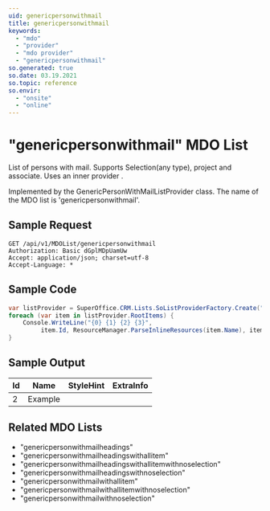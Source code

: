 ```yaml
---
uid: genericpersonwithmail
title: genericpersonwithmail
keywords:
  - "mdo"
  - "provider"
  - "mdo provider"
  - "genericpersonwithmail"
so.generated: true
so.date: 03.19.2021
so.topic: reference
so.envir:
  - "onsite"
  - "online"
---
```


# "genericpersonwithmail" MDO List
List of persons with mail. Supports Selection(any type), project and associate.
Uses an inner provider <see cref="T:SuperOffice.CRM.Lists.PersonWithMailListProvider" />.



Implemented by the <see cref="T:SuperOffice.CRM.Lists.GenericPersonWithMailListProvider">GenericPersonWithMailListProvider</see> class.
The name of the MDO list is 'genericpersonwithmail'.




## Sample Request

```http!
GET /api/v1/MDOList/genericpersonwithmail
Authorization: Basic dGplMDpUamUw
Accept: application/json; charset=utf-8
Accept-Language: *

```

## Sample Code
```cs
var listProvider = SuperOffice.CRM.Lists.SoListProviderFactory.Create("genericpersonwithmail", forceFlatList: true);
foreach (var item in listProvider.RootItems) {
    Console.WriteLine("{0} {1} {2} {3}", 
         item.Id, ResourceManager.ParseInlineResources(item.Name), item.StyleHint, item.ExtraInfo);
}
```

## Sample Output

|Id   | Name  |StyleHint|ExtraInfo |
| --- | ----- | ------- | -------- |
| 2 | Example | | |


## Related MDO Lists

* "genericpersonwithmailheadings"
* "genericpersonwithmailheadingswithallitem"
* "genericpersonwithmailheadingswithallitemwithnoselection"
* "genericpersonwithmailheadingswithnoselection"
* "genericpersonwithmailwithallitem"
* "genericpersonwithmailwithallitemwithnoselection"
* "genericpersonwithmailwithnoselection"

